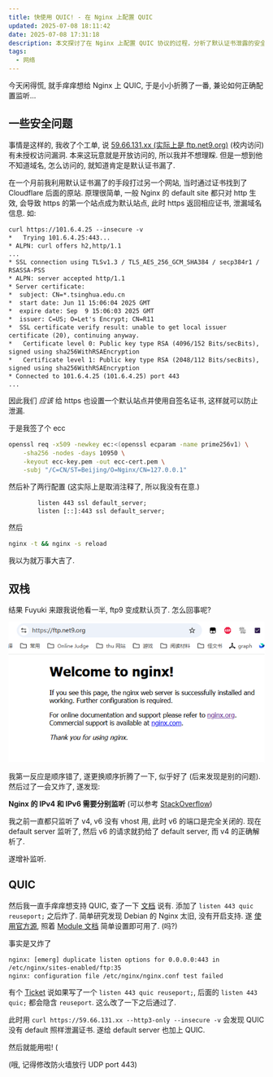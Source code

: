```yaml
---
title: 快使用 QUIC! - 在 Nginx 上配置 QUIC
updated: 2025-07-08 18:11:42
date: 2025-07-08 17:31:18
description: 本文探讨了在 Nginx 上配置 QUIC 协议的过程，分析了默认证书泄露的安全问题，并通过自签名证书和双栈监听解决了 IPv4 和 IPv6 的兼容性。结论是，正确配置 QUIC 需开启 Nginx 官方源支持，避免重复监听选项，同时为默认服务器添加 QUIC 监听，并确保防火墙放行 UDP 443 端口，最终实现安全高效的 QUIC 连接。
tags:
  - 网络
---
```


今天闲得慌, 就手痒痒想给 Nginx 上 QUIC, 于是小小折腾了一番, 兼论如何正确配置监听...



<!-- more -->



## 一些安全问题

事情是这样的, 我收了个工单, 说 [59.66.131.xx (实际上是 ftp.net9.org)](https://ftp.net9.org) (校内访问) 有未授权访问漏洞. 本来这玩意就是开放访问的, 所以我并不想理睬. 但是一想到他不知道域名, 怎么访问的, 就知道肯定是默认证书漏了.

在一个月前我利用默认证书漏了的手段打过另一个网站, 当时通过证书找到了 Cloudflare 后面的原站. 原理很简单, 一般 Nginx 的 default site 都只对 http 生效, 会导致 https 的第一个站点成为默认站点, 此时 https 返回相应证书, 泄漏域名信息. 如:

```
curl https://101.6.4.25 --insecure -v
*   Trying 101.6.4.25:443...
* ALPN: curl offers h2,http/1.1
...
* SSL connection using TLSv1.3 / TLS_AES_256_GCM_SHA384 / secp384r1 / RSASSA-PSS
* ALPN: server accepted http/1.1
* Server certificate:
*  subject: CN=*.tsinghua.edu.cn
*  start date: Jun 11 15:06:04 2025 GMT
*  expire date: Sep  9 15:06:03 2025 GMT
*  issuer: C=US; O=Let's Encrypt; CN=R11
*  SSL certificate verify result: unable to get local issuer certificate (20), continuing anyway.
*   Certificate level 0: Public key type RSA (4096/152 Bits/secBits), signed using sha256WithRSAEncryption
*   Certificate level 1: Public key type RSA (2048/112 Bits/secBits), signed using sha256WithRSAEncryption
* Connected to 101.6.4.25 (101.6.4.25) port 443
...
```

因此我们 *应该* 给 https 也设置一个默认站点并使用自签名证书, 这样就可以防止泄漏.

于是我签了个 ecc

```bash
openssl req -x509 -newkey ec:<(openssl ecparam -name prime256v1) \
    -sha256 -nodes -days 10950 \
    -keyout ecc-key.pem -out ecc-cert.pem \
    -subj "/C=CN/ST=Beijing/O=Nginx/CN=127.0.0.1"
```

然后补了两行配置 (这实际上是取消注释了, 所以我没有在意.)

```nginx
        listen 443 ssl default_server;
        listen [::]:443 ssl default_server;
```

然后

```bash
nginx -t && nginx -s reload
```

我以为就万事大吉了.



## 双栈

结果 Fuyuki 来跟我说他看一半, ftp9 变成默认页了. 怎么回事呢?

![Welcome to Nginx](./NginxQUIC/welcome.jpg)

我第一反应是顺序错了, 遂更换顺序折腾了一下, 似乎好了 (后来发现是别的问题). 然后过了一会又炸了, 遂发现:

**Nginx 的 IPv4 和 IPv6 需要分别监听** (可以参考 [StackOverflow](https://serverfault.com/questions/638367/do-you-need-separate-ipv4-and-ipv6-listen-directives-in-nginx))

我之前一直都只监听了 v4, v6 没有 vhost 用, 此时 v6 的端口是完全关闭的. 现在 default server 监听了, 然后 v6 的请求就扔给了 default server, 而 v4 的正确解析了.

遂增补监听.



## QUIC

然后我一直手痒痒想支持 QUIC, 查了一下 [文档](https://nginx.org/en/docs/quic.html) 说有. 添加了 `listen 443 quic reuseport;` 之后炸了. 简单研究发现 Debian 的 Nginx 太旧, 没有开启支持. 遂 [使用官方源](https://nginx.org/en/linux_packages.html#Debian), 照着 [Module 文档](https://nginx.org/en/docs/http/ngx_http_v3_module.html) 简单设置即可用了. (吗?)

事实是又炸了

```
nginx: [emerg] duplicate listen options for 0.0.0.0:443 in /etc/nginx/sites-enabled/ftp:35
nginx: configuration file /etc/nginx/nginx.conf test failed
```

有个 [Ticket](https://trac.nginx.org/nginx/ticket/2504) 说如果写了一个 `listen 443 quic reuseport;`, 后面的 `listen 443 quic;` 都会隐含 `reuseport`. 这么改了一下之后通过了.

此时用 `curl https://59.66.131.xx --http3-only --insecure -v` 会发现 QUIC 没有 default 照样泄漏证书. 遂给 default server 也加上 QUIC.

然后就能用啦! (



(哦, 记得修改防火墙放行 UDP port 443)
